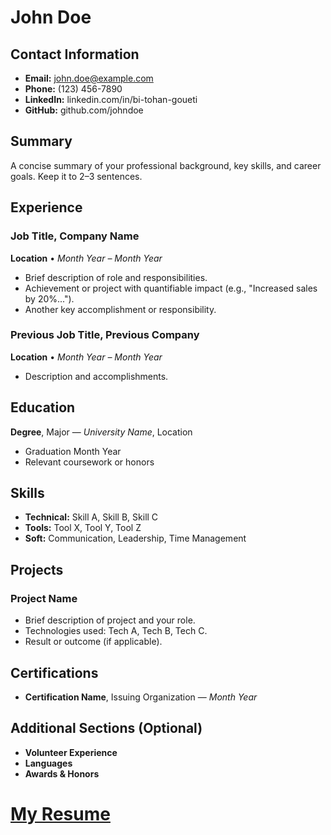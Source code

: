 # John Doe

## Contact Information
- **Email:** john.doe@example.com
- **Phone:** (123) 456-7890
- **LinkedIn:** linkedin.com/in/bi-tohan-goueti
- **GitHub:** github.com/johndoe

## Summary
A concise summary of your professional background, key skills, and career goals. Keep it to 2–3 sentences.

## Experience

### Job Title, Company Name
**Location** • *Month Year – Month Year*
- Brief description of role and responsibilities.
- Achievement or project with quantifiable impact (e.g., "Increased sales by 20%...").
- Another key accomplishment or responsibility.

### Previous Job Title, Previous Company
**Location** • *Month Year – Month Year*
- Description and accomplishments.

## Education

**Degree**, Major — *University Name*, Location
- Graduation Month Year
- Relevant coursework or honors
## Skills
- **Technical:** Skill A, Skill B, Skill C
- **Tools:** Tool X, Tool Y, Tool Z
- **Soft:** Communication, Leadership, Time Management

## Projects

### Project Name
- Brief description of project and your role.
- Technologies used: Tech A, Tech B, Tech C.
- Result or outcome (if applicable).

## Certifications
- **Certification Name**, Issuing Organization — *Month Year*

## Additional Sections (Optional)
- **Volunteer Experience**
- **Languages**
- **Awards & Honors**

# [My Resume](https://docs.google.com/document/d/1ZwgxGAj3BBbc7n9-X5Atx2P7oTk3ylVAacCP8O7KVIY/edit?tab=t.0)
